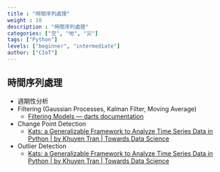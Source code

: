 ```yaml
---
title : "時間序列處理"
weight : 10
description : "時間序列處理"
categories: ["空", "地", "災"]
tags: ["Python"]
levels: ["beginner", "intermediate"]
author: ["CIoT"]
---
```



## 時間序列處理

- 週期性分析
- Filtering (Gaussian Processes, Kalman Filter, Moving Average)
    - [Filtering Models — darts documentation](https://unit8co.github.io/darts/generated_api/darts.models.filtering.html)
- Change Point Detection
    - [Kats: a Generalizable Framework to Analyze Time Series Data in Python | by Khuyen Tran | Towards Data Science](https://towardsdatascience.com/kats-a-generalizable-framework-to-analyze-time-series-data-in-python-3c8d21efe057)
- Outlier Detection
    - [Kats: a Generalizable Framework to Analyze Time Series Data in Python | by Khuyen Tran | Towards Data Science](https://towardsdatascience.com/kats-a-generalizable-framework-to-analyze-time-series-data-in-python-3c8d21efe057)

